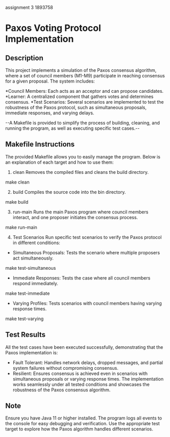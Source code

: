 assignment 3 1893758 

Paxos Voting Protocol Implementation
=====================================

Description
------------
This project implements a simulation of the Paxos consensus algorithm, where a set of council members (M1-M9) participate in reaching consensus for a given proposal. The system includes:

*Council Members: Each acts as an acceptor and can propose candidates.
*Learner: A centralized component that gathers votes and determines consensus.
*Test Scenarios: Several scenarios are implemented to test the robustness of the Paxos protocol, such as simultaneous proposals, immediate responses, and varying delays.

--A Makefile is provided to simplify the process of building, cleaning, and running the program, as well as executing specific test cases.--

Makefile Instructions
----------------------
The provided Makefile allows you to easily manage the program. Below is an explanation of each target and how to use them:

1. clean
Removes the compiled files and cleans the build directory.

make clean


2. build
Compiles the source code into the bin directory.

make build


3. run-main
Runs the main Paxos program where council members interact, and one proposer initiates the consensus process.

make run-main


4. Test Scenarios
Run specific test scenarios to verify the Paxos protocol in different conditions:

* Simultaneous Proposals: Tests the scenario where multiple proposers act simultaneously.

make test-simultaneous


* Immediate Responses: Tests the case where all council members respond immediately.

make test-immediate


* Varying Profiles: Tests scenarios with council members having varying response times.

make test-varying


Test Results
-------------
All the test cases have been executed successfully, demonstrating that the Paxos implementation is:

* Fault Tolerant: Handles network delays, dropped messages, and partial system failures without compromising consensus.
* Resilient: Ensures consensus is achieved even in scenarios with simultaneous proposals or varying response times.
The implementation works seamlessly under all tested conditions and showcases the robustness of the Paxos consensus algorithm.

Note
-----
Ensure you have Java 11 or higher installed.
The program logs all events to the console for easy debugging and verification.
Use the appropriate test target to explore how the Paxos algorithm handles different scenarios.
